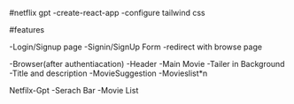 #netflix gpt
-create-react-app
-configure tailwind css

#features

-Login/Signup page
  -Signin/SignUp Form
  -redirect with browse page

 -Browser(after authentiacation)
  -Header
  -Main Movie
     -Tailer in Background
     -Title and description
     -MovieSuggestion
       -Movieslist*n

 Netfilx-Gpt
    -Serach Bar
    -Movie List
    